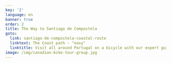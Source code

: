 ```yaml
---
key: '2'
language: en
banner: true
order: 2
title: The Way to Santiago de Compostela
goto:
  link: santiago-de-compostela-coastal-route
  linktext: The Coast path - "easy"
  linktitle: Visit all around Portugal on a bicycle with our expert guides
image: /img/canadian-bike-tour-group.jpg
---
```


